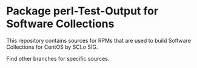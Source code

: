 # Package perl-Test-Output for Software Collections

This repository contains sources for RPMs that are used
to build Software Collections for CentOS by SCLo SIG.

Find other branches for specific sources.
